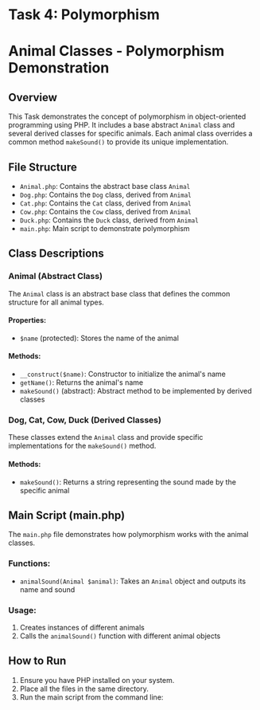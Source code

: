 # Task 4: Polymorphism
# Animal Classes - Polymorphism Demonstration

## Overview

This Task demonstrates the concept of polymorphism in object-oriented programming using PHP. It includes a base abstract `Animal` class and several derived classes for specific animals. Each animal class overrides a common method `makeSound()` to provide its unique implementation.

## File Structure

- `Animal.php`: Contains the abstract base class `Animal`
- `Dog.php`: Contains the `Dog` class, derived from `Animal`
- `Cat.php`: Contains the `Cat` class, derived from `Animal`
- `Cow.php`: Contains the `Cow` class, derived from `Animal`
- `Duck.php`: Contains the `Duck` class, derived from `Animal`
- `main.php`: Main script to demonstrate polymorphism

## Class Descriptions

### Animal (Abstract Class)

The `Animal` class is an abstract base class that defines the common structure for all animal types.

#### Properties:
- `$name` (protected): Stores the name of the animal

#### Methods:
- `__construct($name)`: Constructor to initialize the animal's name
- `getName()`: Returns the animal's name
- `makeSound()` (abstract): Abstract method to be implemented by derived classes

### Dog, Cat, Cow, Duck (Derived Classes)

These classes extend the `Animal` class and provide specific implementations for the `makeSound()` method.

#### Methods:
- `makeSound()`: Returns a string representing the sound made by the specific animal

## Main Script (main.php)

The `main.php` file demonstrates how polymorphism works with the animal classes.

### Functions:
- `animalSound(Animal $animal)`: Takes an `Animal` object and outputs its name and sound

### Usage:
1. Creates instances of different animals
2. Calls the `animalSound()` function with different animal objects

## How to Run

1. Ensure you have PHP installed on your system.
2. Place all the files in the same directory.
3. Run the main script from the command line:
